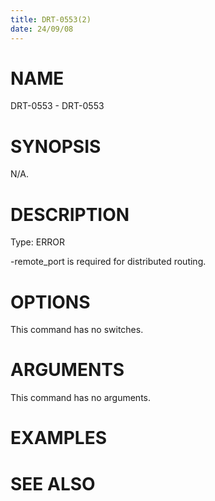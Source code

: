 ```yaml
---
title: DRT-0553(2)
date: 24/09/08
---
```


# NAME

DRT-0553 - DRT-0553

# SYNOPSIS

N/A.

# DESCRIPTION

Type: ERROR

-remote_port is required for distributed routing.

# OPTIONS

This command has no switches.

# ARGUMENTS

This command has no arguments.

# EXAMPLES

# SEE ALSO
